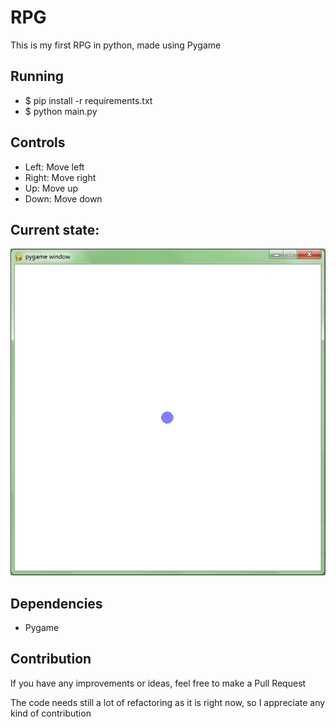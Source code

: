 # RPG

This is my first RPG in python, made using Pygame

## Running

* $ pip install -r requirements.txt
* $ python main.py

## Controls

* Left: Move left  
* Right: Move right  
* Up: Move up
* Down: Move down

## Current state:
![Alt text](imgs/screenshot1.png)

## Dependencies
* Pygame

## Contribution

If you have any improvements or ideas, feel free to make a Pull Request

The code needs still a lot of refactoring as it is right now, so I appreciate any kind of contribution
